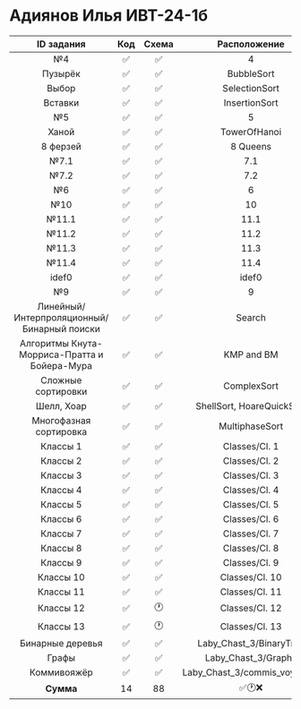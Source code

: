 # Адиянов Илья ИВТ-24-1б  
| ID задания | Код | Схема | Расположение |                                                 
| :----: | :----: | :----: | :----: |
| №4 | ✅ | ✅ | 4 |
| Пузырёк | ✅ | ✅ | BubbleSort |
| Выбор | ✅ | ✅ | SelectionSort |
| Вставки | ✅ | ✅ | InsertionSort |
| №5 | ✅ | ✅ | 5 |
| Ханой | ✅ | ✅ | TowerOfHanoi |
| 8 ферзей | ✅ | ✅ | 8 Queens |
| №7.1 | ✅ | ✅ | 7.1 |
| №7.2 | ✅ | ✅ | 7.2 |
| №6 | ✅ | ✅ | 6 |
| №10 | ✅ | ✅ | 10 |
| №11.1 | ✅ | ✅ | 11.1 |
| №11.2 | ✅ | ✅ | 11.2 |
| №11.3 | ✅ | ✅ | 11.3 |
| №11.4 | ✅ | ✅ | 11.4 |
| idef0 | ✅ | ✅ | idef0 |
| №9 | ✅ | ✅ | 9 |
| Линейный/Интерпроляционный/Бинарный поиски | ✅ | ✅ | Search |
| Алгоритмы Кнута-Морриса-Пратта и Бойера-Мура | ✅ | ✅ | KMP and BM |
| Сложные сортировки | ✅ | ✅ | ComplexSort |
| Шелл, Хоар | ✅ | ✅ | ShellSort, HoareQuickSort |
| Многофазная сортировка | ✅ | ✅ | MultiphaseSort |
| Классы 1 | ✅ | ✅ | Classes/Cl. 1 |
| Классы 2 | ✅ | ✅ | Classes/Cl. 2 |
| Классы 3 | ✅ | ✅ | Classes/Cl. 3 |
| Классы 4 | ✅ | ✅ | Classes/Cl. 4 |
| Классы 5 | ✅ | ✅ | Classes/Cl. 5 |
| Классы 6 | ✅ | ✅ | Classes/Cl. 6 |
| Классы 7 | ✅ | ✅ | Classes/Cl. 7 |
| Классы 8 | ✅ | ✅ | Classes/Cl. 8 |
| Классы 9 | ✅ | ✅ | Classes/Cl. 9 |
| Классы 10 | ✅ | ✅ | Classes/Cl. 10 |
| Классы 11 | ✅ | ✅ | Classes/Cl. 11 |
| Классы 12 | ✅ | 🕐 | Classes/Cl. 12 |
| Классы 13 | ✅ | 🕐 | Classes/Cl. 13 |
| Бинарные деревья | ✅ | ✅ | Laby_Chast_3/BinaryTree |
| Графы | ✅ | ✅ | Laby_Chast_3/Graphs |
| Коммивояжёр | ✅ | ✅ | Laby_Chast_3/commis_voyageur |
| **Сумма** | 14 | 88 | ✅🕐❌ |
